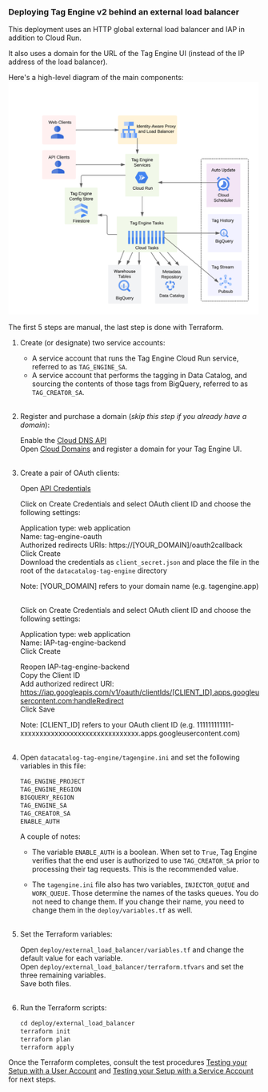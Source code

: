 ### Deploying Tag Engine v2 behind an external load balancer

This deployment uses an HTTP global external load balancer and IAP in addition to Cloud Run. 

It also uses a domain for the URL of the Tag Engine UI (instead of the IP address of the load balancer). 

Here's a high-level diagram of the main components: <br><img src="../static/architecture.png" alt="arch" width="500"/>

The first 5 steps are manual, the last step is done with Terraform. 

1. Create (or designate) two service accounts:

	- A service account that runs the Tag Engine Cloud Run service, referred to as `TAG_ENGINE_SA`. 
	- A service account that performs the tagging in Data Catalog, and sourcing the contents of those tags from BigQuery, referred to as `TAG_CREATOR_SA`. <br><br>


2. Register and purchase a domain (<i>skip this step if you already have a domain</i>):

   Enable the [Cloud DNS API](https://console.cloud.google.com/marketplace/product/google/dns.googleapis.com)<br>
   Open [Cloud Domains](https://console.cloud.google.com/net-services/domains/registrations/list) and register a domain for your Tag Engine UI.<br><br>


3. Create a pair of OAuth clients:

   Open [API Credentials](https://console.cloud.google.com/apis/credentials)<br>

   Click on Create Credentials and select OAuth client ID and choose the following settings:<br>

   Application type: web application<br>
   Name: tag-engine-oauth<br>
   Authorized redirects URIs: https://[YOUR_DOMAIN]/oauth2callback<br> 
   Click Create<br>
   Download the credentials as `client_secret.json` and place the file in the root of the `datacatalog-tag-engine` directory<br> 

   Note: [YOUR_DOMAIN] refers to your domain name (e.g. tagengine.app)<br><br> 

   Click on Create Credentials and select OAuth client ID and choose the following settings:<br>

   Application type: web application<br>
   Name: IAP-tag-engine-backend<br>
   Click Create<br>

   Reopen IAP-tag-engine-backend<br> 
   Copy the Client ID<br>
   Add authorized redirect URI: https://iap.googleapis.com/v1/oauth/clientIds/[CLIENT_ID].apps.googleusercontent.com:handleRedirect<br>
   Click Save<br>

   Note: [CLIENT_ID] refers to your OAuth client ID (e.g. 111111111111-xxxxxxxxxxxxxxxxxxxxxxxxxxxxxxx.apps.googleusercontent.com)<br><br>


4. Open `datacatalog-tag-engine/tagengine.ini` and set the following variables in this file: 

	```
	TAG_ENGINE_PROJECT
	TAG_ENGINE_REGION  
	BIGQUERY_REGION
	TAG_ENGINE_SA
	TAG_CREATOR_SA
	ENABLE_AUTH  
	```

   A couple of notes: <br>

   - The variable `ENABLE_AUTH` is a boolean. When set to `True`, Tag Engine verifies that the end user is authorized to use `TAG_CREATOR_SA` prior to    processing their tag requests. This is the recommended value. <br>

   - The `tagengine.ini` file also has two variables, `INJECTOR_QUEUE` and `WORK_QUEUE`. Those determine the names of the tasks queues. You do not need to change them. If you change their name, you need to change them in the `deploy/variables.tf` as well.<br><br> 


5. Set the Terraform variables:

   Open `deploy/external_load_balancer/variables.tf` and change the default value for each variable.<br>
   Open `deploy/external_load_balancer/terraform.tfvars` and set the three remaining variables. <br>
   Save both files.<br><br> 


6. Run the Terraform scripts:

	```
	cd deploy/external_load_balancer
	terraform init
	terraform plan
	terraform apply
	```

Once the Terraform completes, consult the test procedures [Testing your Setup with a User Account](https://github.com/GoogleCloudPlatform/datacatalog-tag-engine/blob/cloud-run/README.md#testa) and [Testing your Setup with a Service Account](https://github.com/GoogleCloudPlatform/datacatalog-tag-engine/blob/cloud-run/README.md#testb) for next steps. 
